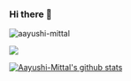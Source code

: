 ### Hi there 👋
<p align="left"> <img src="https://komarev.com/ghpvc/?username=aayushi-mittal" alt="aayushi-mittal" /> </p>
<!-- <img src="https://imgur.com/WAiBR0D.gif"> -->
<img src="https://imgur.com/ePLe9mA.gif">

[![Aayushi-Mittal's github stats](https://github-readme-stats.vercel.app/api?username=Aayushi-Mittal&count_private=true&show_icons=true&bg_color=#000&theme=cobalt)](https://github.com/anuraghazra/github-readme-stats)

<!--
**Aayushi-Mittal/Aayushi-Mittal** is a ✨ _special_ ✨ repository because its `README.md` (this file) appears on your GitHub profile.

Here are some ideas to get you started:

- 🔭 I’m currently working on ...
- 🌱 I’m currently learning ...
- 👯 I’m looking to collaborate on ...
- 🤔 I’m looking for help with ...
- 💬 Ask me about ...
- 📫 How to reach me: ...
- 😄 Pronouns: ...
- ⚡ Fun fact: ...
-->
